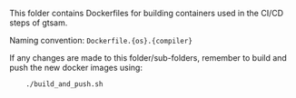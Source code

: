 This folder contains Dockerfiles for building containers used in the CI/CD steps of gtsam.

Naming convention: `Dockerfile.{os}.{compiler}`

If any changes are made to this folder/sub-folders, remember to build and push the new docker images using:
```
    ./build_and_push.sh
```